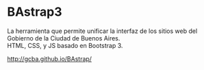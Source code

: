 <h1>BAstrap3</h1>

La herramienta que permite unificar la interfaz de los sitios web del Gobierno de la Ciudad de Buenos Aires.
<br>
HTML, CSS, y JS basado en Bootstrap 3.

http://gcba.github.io/BAstrap/
